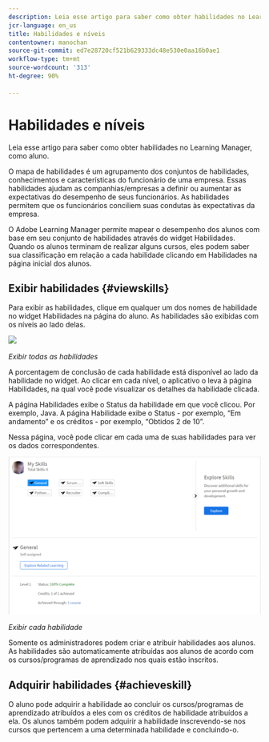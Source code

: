 ```yaml
---
description: Leia esse artigo para saber como obter habilidades no Learning Manager, como aluno.
jcr-language: en_us
title: Habilidades e níveis
contentowner: manochan
source-git-commit: ed7e28720cf521b629333dc48e530e0aa16b0ae1
workflow-type: tm+mt
source-wordcount: '313'
ht-degree: 90%

---
```




# Habilidades e níveis

Leia esse artigo para saber como obter habilidades no Learning Manager, como aluno.

O mapa de habilidades é um agrupamento dos conjuntos de habilidades, conhecimentos e características do funcionário de uma empresa. Essas habilidades ajudam as companhias/empresas a definir ou aumentar as expectativas do desempenho de seus funcionários. As habilidades permitem que os funcionários conciliem suas condutas às expectativas da empresa.

O Adobe Learning Manager permite mapear o desempenho dos alunos com base em seu conjunto de habilidades através do widget Habilidades. Quando os alunos terminam de realizar alguns cursos, eles podem saber sua classificação em relação a cada habilidade clicando em Habilidades na página inicial dos alunos.

## Exibir habilidades {#viewskills}

Para exibir as habilidades, clique em qualquer um dos nomes de habilidade no widget Habilidades na página do aluno. As habilidades são exibidas com os níveis ao lado delas.

![](assets/learner-skills1.png)

*Exibir todas as habilidades*

A porcentagem de conclusão de cada habilidade está disponível ao lado da habilidade no widget. Ao clicar em cada nível, o aplicativo o leva à página Habilidades, na qual você pode visualizar os detalhes da habilidade clicada.

A página Habilidades exibe o Status da habilidade em que você clicou. Por exemplo, Java. A página Habilidade exibe o Status - por exemplo, “Em andamento” e os créditos - por exemplo, “Obtidos 2 de 10”.

Nessa página, você pode clicar em cada uma de suas habilidades para ver os dados correspondentes.

![](assets/learner-skills2.png)

*Exibir cada habilidade*

Somente os administradores podem criar e atribuir habilidades aos alunos. As habilidades são automaticamente atribuídas aos alunos de acordo com os cursos/programas de aprendizado nos quais estão inscritos.

## Adquirir habilidades {#achieveskill}

O aluno pode adquirir a habilidade ao concluir os cursos/programas de aprendizado atribuídos a eles com os créditos de habilidade atribuídos a ela. Os alunos também podem adquirir a habilidade inscrevendo-se nos cursos que pertencem a uma determinada habilidade e concluindo-o.
